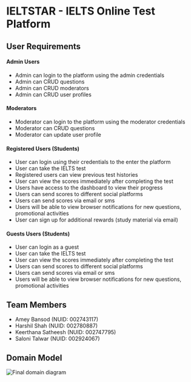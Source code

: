 # IELTSTAR - IELTS Online Test Platform
## User Requirements
#### Admin Users
- Admin can login to the platform using the admin credentials
- Admin can CRUD questions
- Admin can CRUD moderators
- Admin can CRUD user profiles

#### Moderators
- Moderator can login to the platform using the moderator credentials
- Moderator can CRUD questions
- Moderator can update user profile

#### Registered Users (Students)
- User can login using their credentials to the enter the platform 
- User can take the IELTS  test 
- Registered users can view previous test histories 
- User can view the scores immediately after completing the test 
- Users have access to the dashboard to view their progress
- Users can send scores to different social platforms  
- Users can send scores via email or sms
- Users will be able to view browser notifications for new questions, promotional activities
- User can sign up for additional rewards (study material via email)

#### Guests Users (Students)
- User can login as a guest  
- User can take the IELTS  test 
- User can view the scores immediately after completing the test 
- Users can send scores to different social platforms  
- Users can send scores via email or sms
- Users will be able to view browser notifications for new questions, promotional activities 

## Team Members
- Amey Bansod (NUID: 002743117)
- Harshil Shah (NUID: 002780887)
- Keerthana Satheesh (NUID: 002747795)
- Saloni Talwar (NUID: 002924067)

## Domain Model
![Final domain diagram](https://user-images.githubusercontent.com/113074072/199590835-36747d70-e814-4813-8dc0-9b53ec43052c.jpg)

